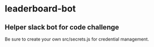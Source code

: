 # leaderboard-bot

## Helper slack bot for code challenge

Be sure to create your own src/secrets.js for credential management.
